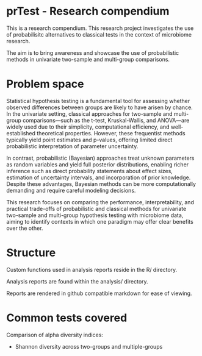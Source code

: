 
# prTest - Research compendium

<!-- badges: start -->
<!-- badges: end -->

This is a research compendium. This research project investigates
the use of probabilisitc alternatives to classical tests
in the context of microbiome research. 

The aim is to bring awareness and showcase the use of
probabilistic methods in univariate two-sample and multi-group comparisons.

# Problem space

Statistical hypothesis testing is a fundamental tool for assessing whether
observed differences between groups are likely to have arisen by chance.
In the univariate setting, classical approaches for two-sample and multi-group
comparisons—such as the t-test, Kruskal-Wallis, and ANOVA—are widely
used due to their simplicity, computational efficiency, and well-established
theoretical properties. However, these frequentist methods typically yield
point estimates and p-values, offering limited direct probabilistic
interpretation of parameter uncertainty.

In contrast, probabilistic (Bayesian) approaches treat unknown parameters as
random variables and yield full posterior distributions, enabling
richer inference such as direct probability statements about effect sizes,
estimation of uncertainty intervals, and incorporation of prior knowledge.
Despite these advantages, Bayesian methods can be more computationally
demanding and require careful modeling decisions.

This research focuses on comparing the performance, interpretability, and
practical trade-offs of probabilistic and classical methods for univariate
two-sample and multi-group hypothesis testing with microbiome data,
aiming to identify contexts in which one paradigm may offer clear benefits
over the other.

# Structure

Custom functions used in analysis reports reside in the R/ directory.

Analysis reports are found within the analysis/ directory.

Reports are rendered in github compatible markdown for ease of viewing.

# Common tests covered

Comparison of alpha diversity indices:

- Shannon diversity across two-groups and multiple-groups

